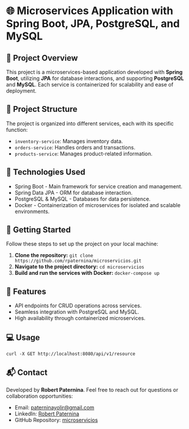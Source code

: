 <!DOCTYPE html>
<html lang="en">
<head>
    <meta charset="UTF-8">
    <meta name="viewport" content="width=device-width, initial-scale=1.0">
    <title>README - Microservices Project</title>
</head>
<body>

<h1>🌐 Microservices Application with Spring Boot, JPA, PostgreSQL, and MySQL</h1>

<h2>📖 Project Overview</h2>
<p>This project is a <span class="highlight">microservices-based application</span> developed with <strong>Spring Boot</strong>, utilizing <strong>JPA</strong> for database interactions, and supporting <strong>PostgreSQL</strong> and <strong>MySQL</strong>. Each service is containerized for scalability and ease of deployment.</p>

<h2>📂 Project Structure</h2>
<p>The project is organized into different services, each with its specific function:</p>
<ul>
    <li><code>inventory-service</code>: Manages inventory data.</li>
    <li><code>orders-service</code>: Handles orders and transactions.</li>
    <li><code>products-service</code>: Manages product-related information.</li>
</ul>

<h2>🚀 Technologies Used</h2>
<ul>
    <li><span class="highlight">Spring Boot</span> - Main framework for service creation and management.</li>
    <li><span class="highlight">Spring Data JPA</span> - ORM for database interaction.</li>
    <li><span class="highlight">PostgreSQL & MySQL</span> - Databases for data persistence.</li>
    <li><span class="highlight">Docker</span> - Containerization of microservices for isolated and scalable environments.</li>
</ul>

<h2>🔧 Getting Started</h2>
<p>Follow these steps to set up the project on your local machine:</p>
<ol>
    <li><strong>Clone the repository:</strong> <code>git clone https://github.com/rpaternina/microservicios.git</code></li>
    <li><strong>Navigate to the project directory:</strong> <code>cd microservicios</code></li>
    <li><strong>Build and run the services with Docker:</strong> <code>docker-compose up</code></li>
</ol>

<h2>🌟 Features</h2>
<ul>
    <li>API endpoints for CRUD operations across services.</li>
    <li>Seamless integration with PostgreSQL and MySQL.</li>
    <li>High availability through containerized microservices.</li>
</ul>

<h2>💻 Usage</h2>
<pre><code>curl -X GET http://localhost:8080/api/v1/resource</code></pre>

<h2>📬 Contact</h2>
<p>Developed by <strong>Robert Paternina</strong>. Feel free to reach out for questions or collaboration opportunities:</p>
<ul>
    <li>Email: <a href="mailto:paterninayolir@gmail.com">paterninayolir@gmail.com</a></li>
    <li>LinkedIn: <a href="https://www.linkedin.com/in/robert-paternina/">Robert Paternina</a></li>
    <li>GitHub Repository: <a href="https://github.com/rpaternina/microservicios">microservicios</a></li>
</ul>

</body>
</html>

